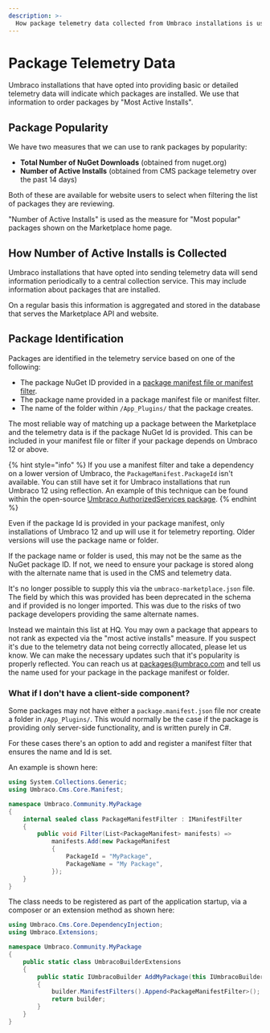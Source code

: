 ```yaml
---
description: >-
  How package telemetry data collected from Umbraco installations is used to order packages
---
```


# Package Telemetry Data

Umbraco installations that have opted into providing basic or detailed telemetry data will indicate which packages are installed. We use that information to order packages by "Most Active Installs".

## Package Popularity

We have two measures that we can use to rank packages by popularity:

- **Total Number of NuGet Downloads** (obtained from nuget.org)
- **Number of Active Installs** (obtained from CMS package telemetry over the past 14 days)

Both of these are available for website users to select when filtering the list of packages they are reviewing.

"Number of Active Installs" is used as the measure for "Most popular" packages shown on the Marketplace home page.

## How Number of Active Installs is Collected

Umbraco installations that have opted into sending telemetry data will send information periodically to a central collection service. This may include information about packages that are installed.

On a regular basis this information is aggregated and stored in the database that serves the Marketplace API and website.

## Package Identification

Packages are identified in the telemetry service based on one of the following:

- The package NuGet ID provided in a [package manifest file or manifest filter](https://docs.umbraco.com/umbraco-cms/extending/property-editors/package-manifest).
- The package name provided in a package manifest file or manifest filter.
- The name of the folder within `/App_Plugins/` that the package creates.

The most reliable way of matching up a package between the Marketplace and the telemetry data is if the package NuGet Id is provided. This can be included in your manifest file or filter if your package depends on Umbraco 12 or above.

{% hint style="info" %}
If you use a manifest filter and take a dependency on a lower version of Umbraco, the `PackageManifest.PackageId` isn't available. You can still have set it for Umbraco installations that run Umbraco 12 using reflection. An example of this technique can be found within the open-source [Umbraco AuthorizedServices package](https://github.com/umbraco/Umbraco.AuthorizedServices/blob/287f284662d16cd9ae7218bae6512c7d86b36563/src/Umbraco.AuthorizedServices/Manifests/AuthorizedServicesManifestFilter.cs#L30).
{% endhint %}

Even if the package Id is provided in your package manifest, only installations of Umbraco 12 and up will use it for telemetry reporting. Older versions will use the package name or folder.

If the package name or folder is used, this may not be the same as the NuGet package ID. If not, we need to ensure your package is stored along with the alternate name that is used in the CMS and telemetry data.

It's no longer possible to supply this via the `umbraco-marketplace.json` file. The field by which this was provided has been deprecated in the schema and if provided is no longer imported. This was due to the risks of two package developers providing the same alternate names.

Instead we maintain this list at HQ. You may own a package that appears to not rank as expected via the "most active installs" measure. If you suspect it's due to the telemetry data not being correctly allocated, please let us know. We can make the necessary updates such that it's popularity is properly reflected. You can reach us at [packages@umbraco.com](mailto:packages@umbraco.com) and tell us the name used for your package in the package manifest or folder.

### What if I don't have a client-side component?

Some packages may not have either a `package.manifest.json` file nor create a folder in `/App_Plugins/`. This would normally be the case if the package is providing only server-side functionality, and is written purely in C#.

For these cases there's an option to add and register a manifest filter that ensures the name and Id is set.

An example is shown here:

```csharp
using System.Collections.Generic;
using Umbraco.Cms.Core.Manifest;

namespace Umbraco.Community.MyPackage
{
    internal sealed class PackageManifestFilter : IManifestFilter
    {
        public void Filter(List<PackageManifest> manifests) =>
            manifests.Add(new PackageManifest
            {
                PackageId = "MyPackage",
                PackageName = "My Package",
            });
    }
}
```

The class needs to be registered as part of the application startup, via a composer or an extension method as shown here:

```csharp
using Umbraco.Cms.Core.DependencyInjection;
using Umbraco.Extensions;

namespace Umbraco.Community.MyPackage
{
    public static class UmbracoBuilderExtensions
    {
        public static IUmbracoBuilder AddMyPackage(this IUmbracoBuilder builder)
        {
            builder.ManifestFilters().Append<PackageManifestFilter>();
            return builder;
        }
    }
}
```
